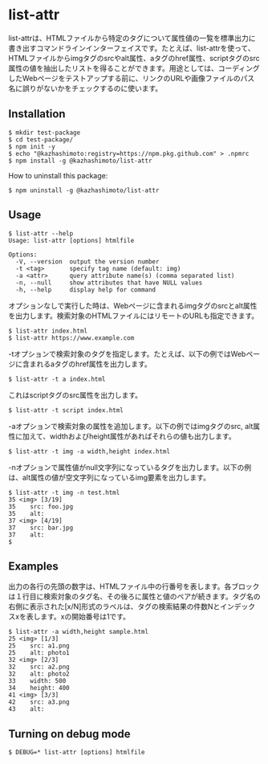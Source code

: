 # list-attr
list-attrは、HTMLファイルから特定のタグについて属性値の一覧を標準出力に書き出すコマンドラインインターフェイスです。たとえば、list-attrを使って、HTMLファイルからimgタグのsrcやalt属性、aタグのhref属性、scriptタグのsrc属性の値を抽出したリストを得ることができます。用途としては、コーディングしたWebページをテストアップする前に、リンクのURLや画像ファイルのパス名に誤りがないかをチェックするのに使います。

## Installation
```
$ mkdir test-package
$ cd test-package/
$ npm init -y
$ echo "@kazhashimoto:registry=https://npm.pkg.github.com" > .npmrc
$ npm install -g @kazhashimoto/list-attr
```

How to uninstall this package:
```
$ npm uninstall -g @kazhashimoto/list-attr
```

## Usage
```
$ list-attr --help
Usage: list-attr [options] htmlfile

Options:
  -V, --version  output the version number
  -t <tag>       specify tag name (default: img)
  -a <attr>      query attribute name(s) (comma separated list)
  -n, --null     show attributes that have NULL values
  -h, --help     display help for command
```

オプションなしで実行した時は、Webページに含まれるimgタグのsrcとalt属性を出力します。検索対象のHTMLファイルにはリモートのURLも指定できます。
```
$ list-attr index.html
$ list-attr https://www.example.com
```

-tオプションで検索対象のタグを指定します。たとえば、以下の例ではWebページに含まれるaタグのhref属性を出力します。
```
$ list-attr -t a index.html
```

これはscriptタグのsrc属性を出力します。
```
$ list-attr -t script index.html
```

-aオプションで検索対象の属性を追加します。以下の例ではimgタグのsrc, alt属性に加えて、widthおよびheight属性があればそれらの値も出力します。
```
$ list-attr -t img -a width,height index.html
```

-nオプションで属性値がnull文字列になっているタグを出力します。以下の例は、alt属性の値が空文字列になっているimg要素を出力します。
```
$ list-attr -t img -n test.html
35 <img> [3/19]
35    src: foo.jpg
35    alt:
37 <img> [4/19]
37    src: bar.jpg
37    alt:
$
```

## Examples
出力の各行の先頭の数字は、HTMLファイル中の行番号を表します。各ブロックは１行目に検索対象のタグ名、その後ろに属性と値のペアが続きます。タグ名の右側に表示された[x/N]形式のラベルは、タグの検索結果の件数Nとインデックスxを表します。xの開始番号は1です。
```
$ list-attr -a width,height sample.html
25 <img> [1/3]
25    src: a1.png
25    alt: photo1
32 <img> [2/3]
32    src: a2.png
32    alt: photo2
33    width: 500
34    height: 400
41 <img> [3/3]
42    src: a3.png
43    alt:
```

## Turning on debug mode
```
$ DEBUG=* list-attr [options] htmlfile
```
